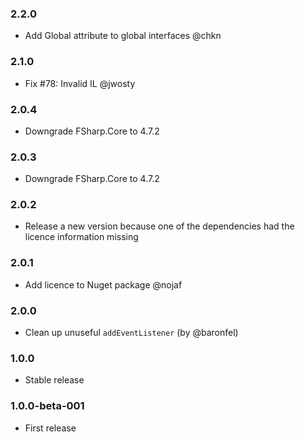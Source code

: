 ### 2.2.0

* Add Global attribute to global interfaces @chkn

### 2.1.0

* Fix #78: Invalid IL @jwosty

### 2.0.4

* Downgrade FSharp.Core to 4.7.2

### 2.0.3

* Downgrade FSharp.Core to 4.7.2

### 2.0.2

* Release a new version because one of the dependencies had the licence information missing

### 2.0.1

* Add licence to Nuget package @nojaf

### 2.0.0

* Clean up unuseful `addEventListener` (by @baronfel)

### 1.0.0

* Stable release

### 1.0.0-beta-001

* First release
